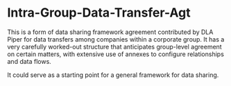 # Intra-Group-Data-Transfer-Agt

This is a form of data sharing framework agreement contributed by DLA Piper for data transfers among companies within a corporate group.  It has a very carefully worked-out structure that anticipates group-level agreement on certain matters, with extensive use of annexes to configure relationships and data flows. 

It could serve as a starting point for a general framework for data sharing.
